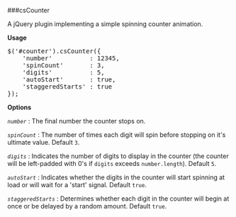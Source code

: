 ###csCounter

A jQuery plugin implementing a simple spinning counter animation.

**Usage**

<pre>
$('#counter').csCounter({
	'number'          : 12345,
	'spinCount'       : 3,
	'digits'          : 5,
	'autoStart'       : true,
	'staggeredStarts' : true
});
</pre>


**Options**

*<code>number</code>* : The final number the counter stops on.

*<code>spinCount</code>* : The number of times each digit will spin before stopping on it's ultimate value. Default <code>3</code>.

*<code>digits</code>* : Indicates the number of digits to display in the counter (the counter will be left-padded with 0's if <code>digits</code> exceeds <code>number.length</code>). Default <code>5</code>.

*<code>autoStart</code>* : Indicates whether the digits in the counter will start spinning at load or will wait for a 'start' signal. Default <code>true</code>.

*<code>staggeredStarts</code>* : Determines whether each digit in the counter will begin at once or be delayed by a random amount. Default <code>true</code>.
